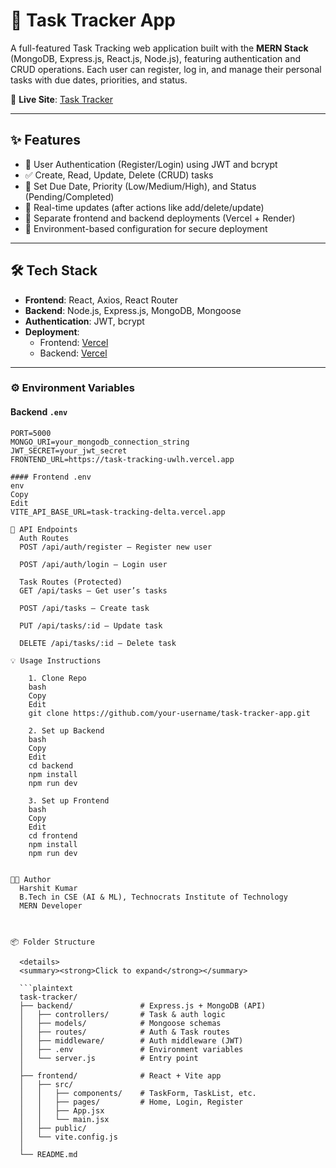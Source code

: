 # 📝 Task Tracker App

A full-featured Task Tracking web application built with the **MERN Stack** (MongoDB, Express.js, React.js, Node.js), featuring authentication and CRUD operations. Each user can register, log in, and manage their personal tasks with due dates, priorities, and status.

🚀 **Live Site**: [Task Tracker](https://task-tracking-uwlh.vercel.app/)

---

## ✨ Features

- 🔐 User Authentication (Register/Login) using JWT and bcrypt
- ✅ Create, Read, Update, Delete (CRUD) tasks
- 📅 Set Due Date, Priority (Low/Medium/High), and Status (Pending/Completed)
- 🔄 Real-time updates (after actions like add/delete/update)
- 📁 Separate frontend and backend deployments (Vercel + Render)
- 🧾 Environment-based configuration for secure deployment

---

## 🛠 Tech Stack

- **Frontend**: React, Axios, React Router
- **Backend**: Node.js, Express.js, MongoDB, Mongoose
- **Authentication**: JWT, bcrypt
- **Deployment**:
  - Frontend: [Vercel](task-tracking-uwlh.vercel.app)
  - Backend: [Vercel](task-tracking-delta.vercel.app)

---




### ⚙️ Environment Variables

#### Backend `.env`
```env
PORT=5000
MONGO_URI=your_mongodb_connection_string
JWT_SECRET=your_jwt_secret
FRONTEND_URL=https://task-tracking-uwlh.vercel.app

#### Frontend .env
env
Copy
Edit
VITE_API_BASE_URL=task-tracking-delta.vercel.app

🧪 API Endpoints
  Auth Routes
  POST /api/auth/register – Register new user
  
  POST /api/auth/login – Login user
  
  Task Routes (Protected)
  GET /api/tasks – Get user’s tasks
  
  POST /api/tasks – Create task
  
  PUT /api/tasks/:id – Update task
  
  DELETE /api/tasks/:id – Delete task

💡 Usage Instructions

    1. Clone Repo
    bash
    Copy
    Edit
    git clone https://github.com/your-username/task-tracker-app.git
    
    2. Set up Backend
    bash
    Copy
    Edit
    cd backend
    npm install
    npm run dev
    
    3. Set up Frontend
    bash
    Copy
    Edit
    cd frontend
    npm install
    npm run dev


🧑‍💻 Author
  Harshit Kumar
  B.Tech in CSE (AI & ML), Technocrats Institute of Technology
  MERN Developer



📦 Folder Structure

  <details>
  <summary><strong>Click to expand</strong></summary>
  
  ```plaintext
  task-tracker/
  ├── backend/               # Express.js + MongoDB (API)
  │   ├── controllers/       # Task & auth logic
  │   ├── models/            # Mongoose schemas
  │   ├── routes/            # Auth & Task routes
  │   ├── middleware/        # Auth middleware (JWT)
  │   ├── .env               # Environment variables
  │   └── server.js          # Entry point
  │
  ├── frontend/              # React + Vite app
  │   ├── src/
  │   │   ├── components/    # TaskForm, TaskList, etc.
  │   │   ├── pages/         # Home, Login, Register
  │   │   ├── App.jsx
  │   │   └── main.jsx
  │   ├── public/
  │   └── vite.config.js
  │
  └── README.md
